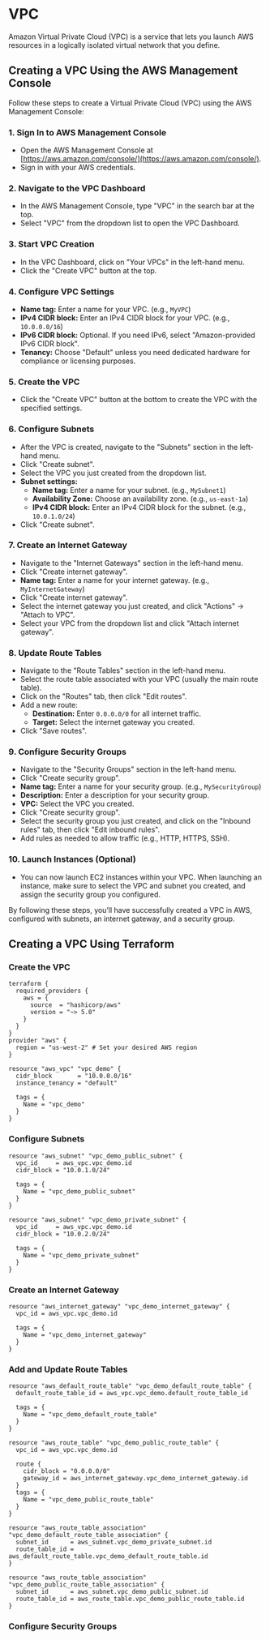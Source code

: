 # VPC

Amazon Virtual Private Cloud (VPC) is a service that lets you launch AWS resources in a logically isolated virtual network that you define.

## Creating a VPC Using the AWS Management Console

Follow these steps to create a Virtual Private Cloud (VPC) using the AWS Management Console:

### 1. Sign In to AWS Management Console
- Open the AWS Management Console at [https://aws.amazon.com/console/](https://aws.amazon.com/console/).
- Sign in with your AWS credentials.

### 2. Navigate to the VPC Dashboard
- In the AWS Management Console, type "VPC" in the search bar at the top.
- Select "VPC" from the dropdown list to open the VPC Dashboard.

### 3. Start VPC Creation
- In the VPC Dashboard, click on "Your VPCs" in the left-hand menu.
- Click the "Create VPC" button at the top.

### 4. Configure VPC Settings
- **Name tag:** Enter a name for your VPC. (e.g., `MyVPC`)
- **IPv4 CIDR block:** Enter an IPv4 CIDR block for your VPC. (e.g., `10.0.0.0/16`)
- **IPv6 CIDR block:** Optional. If you need IPv6, select "Amazon-provided IPv6 CIDR block".
- **Tenancy:** Choose "Default" unless you need dedicated hardware for compliance or licensing purposes.

### 5. Create the VPC
- Click the "Create VPC" button at the bottom to create the VPC with the specified settings.

### 6. Configure Subnets
- After the VPC is created, navigate to the "Subnets" section in the left-hand menu.
- Click "Create subnet".
- Select the VPC you just created from the dropdown list.
- **Subnet settings:**
  - **Name tag:** Enter a name for your subnet. (e.g., `MySubnet1`)
  - **Availability Zone:** Choose an availability zone. (e.g., `us-east-1a`)
  - **IPv4 CIDR block:** Enter an IPv4 CIDR block for the subnet. (e.g., `10.0.1.0/24`)
- Click "Create subnet".

### 7. Create an Internet Gateway
- Navigate to the "Internet Gateways" section in the left-hand menu.
- Click "Create internet gateway".
- **Name tag:** Enter a name for your internet gateway. (e.g., `MyInternetGateway`)
- Click "Create internet gateway".
- Select the internet gateway you just created, and click "Actions" -> "Attach to VPC".
- Select your VPC from the dropdown list and click "Attach internet gateway".

### 8. Update Route Tables
- Navigate to the "Route Tables" section in the left-hand menu.
- Select the route table associated with your VPC (usually the main route table).
- Click on the "Routes" tab, then click "Edit routes".
- Add a new route:
  - **Destination:** Enter `0.0.0.0/0` for all internet traffic.
  - **Target:** Select the internet gateway you created.
- Click "Save routes".

### 9. Configure Security Groups
- Navigate to the "Security Groups" section in the left-hand menu.
- Click "Create security group".
- **Name tag:** Enter a name for your security group. (e.g., `MySecurityGroup`)
- **Description:** Enter a description for your security group.
- **VPC:** Select the VPC you created.
- Click "Create security group".
- Select the security group you just created, and click on the "Inbound rules" tab, then click "Edit inbound rules".
- Add rules as needed to allow traffic (e.g., HTTP, HTTPS, SSH).

### 10. Launch Instances (Optional)
- You can now launch EC2 instances within your VPC. When launching an instance, make sure to select the VPC and subnet you created, and assign the security group you configured.

By following these steps, you’ll have successfully created a VPC in AWS, configured with subnets, an internet gateway, and a security group.

## Creating a VPC Using Terraform

### Create the VPC
```hcl
terraform {
  required_providers {
    aws = {
      source  = "hashicorp/aws"
      version = "~> 5.0"
    }
  }
}
provider "aws" {
  region = "us-west-2" # Set your desired AWS region
}

resource "aws_vpc" "vpc_demo" {
  cidr_block       = "10.0.0.0/16"
  instance_tenancy = "default"

  tags = {
    Name = "vpc_demo"
  }
}
```

### Configure Subnets
```hcl
resource "aws_subnet" "vpc_demo_public_subnet" {
  vpc_id     = aws_vpc.vpc_demo.id
  cidr_block = "10.0.1.0/24"

  tags = {
    Name = "vpc_demo_public_subnet"
  }
}

resource "aws_subnet" "vpc_demo_private_subnet" {
  vpc_id     = aws_vpc.vpc_demo.id
  cidr_block = "10.0.2.0/24"

  tags = {
    Name = "vpc_demo_private_subnet"
  }
}
```

### Create an Internet Gateway
```hcl
resource "aws_internet_gateway" "vpc_demo_internet_gateway" {
  vpc_id = aws_vpc.vpc_demo.id

  tags = {
    Name = "vpc_demo_internet_gateway"
  }
}
```

### Add and Update Route Tables
```hcl
resource "aws_default_route_table" "vpc_demo_default_route_table" {
  default_route_table_id = aws_vpc.vpc_demo.default_route_table_id

  tags = {
    Name = "vpc_demo_default_route_table"
  }
}

resource "aws_route_table" "vpc_demo_public_route_table" {
  vpc_id = aws_vpc.vpc_demo.id

  route {
    cidr_block = "0.0.0.0/0"
    gateway_id = aws_internet_gateway.vpc_demo_internet_gateway.id
  }
  tags = {
    Name = "vpc_demo_public_route_table"
  }
}

resource "aws_route_table_association" "vpc_demo_default_route_table_association" {
  subnet_id      = aws_subnet.vpc_demo_private_subnet.id
  route_table_id = aws_default_route_table.vpc_demo_default_route_table.id
}

resource "aws_route_table_association" "vpc_demo_public_route_table_association" {
  subnet_id      = aws_subnet.vpc_demo_public_subnet.id
  route_table_id = aws_route_table.vpc_demo_public_route_table.id
}
```

### Configure Security Groups

```hcl

```